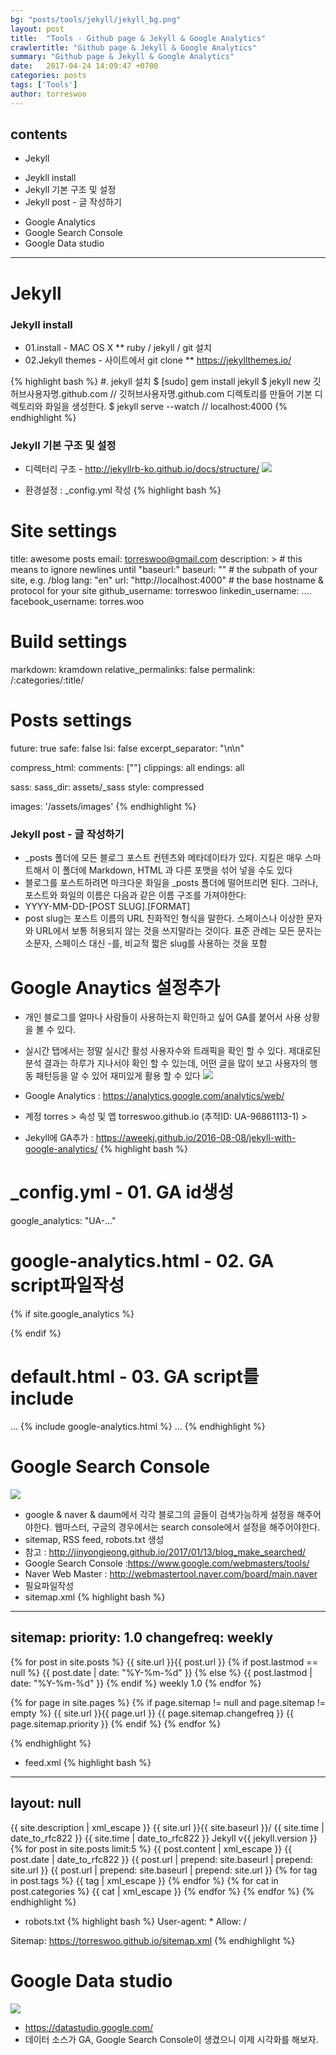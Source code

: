 ```yaml
---
bg: "posts/tools/jekyll/jekyll_bg.png"
layout: post
title:  "Tools - Github page & Jekyll & Google Analytics"
crawlertitle: "Github page & Jekyll & Google Analytics"
summary: "Github page & Jekyll & Google Analytics"
date:   2017-04-24 14:09:47 +0700
categories: posts
tags: ['Tools']
author: torreswoo
---
```


## contents
* Jekyll
- Jeykll install
- Jekyll 기본 구조 및 설정
- Jekyll post - 글 작성하기

* Google Analytics
* Google Search Console 
* Google Data studio

---
# Jekyll

### Jekyll install
- 01.install - MAC OS X
** ruby / jekyll / git 설치
- 02.Jekyll themes - 사이트에서 git clone
** https://jekyllthemes.io/

{% highlight bash %}
#. jekyll 설치
$ [sudo] gem install jekyll
$ jekyll new 깃허브사용자명.github.com // 깃허브사용자명.github.com 디렉토리를 만들어 기본 디렉토리와 화일을 생성한다.
$ jekyll serve --watch  // localhost:4000
{% endhighlight %}

### Jekyll 기본 구조 및 설정
- 디렉터리 구조 - http://jekyllrb-ko.github.io/docs/structure/
![](/assets/images/posts/tools/jekyll/jekyll_dir_info.png)

- 환경설정 : _config.yml 작성
{% highlight bash %}
# Site settings
title: awesome posts
email: torreswoo@gmail.com
description: > # this means to ignore newlines until "baseurl:"
baseurl: "" # the subpath of your site, e.g. /blog
lang: "en"
url: "http://localhost:4000" # the base hostname & protocol for your site
github_username: torreswoo
linkedin_username: ....
facebook_username: torres.woo
 
# Build settings
markdown: kramdown
relative_permalinks: false
permalink: /:categories/:title/
 
# Posts settings
future: true
safe: false
lsi: false
excerpt_separator: "\n\n"
 
compress_html:
  comments: ["<!-- ", " -->"]
  clippings: all
  endings: all
 
sass:
  sass_dir: assets/_sass
  style: compressed
 
images: '/assets/images'
{% endhighlight %}

### Jekyll post - 글 작성하기
- _posts 폴더에 모든 블로그 포스트 컨텐츠와 메타데이타가 있다. 지킬은 매우 스마트해서 이 폴더에 Markdown, HTML 과 다른 포맷을 섞어 넣을 수도 있다
- 블로그를 포스트하려면 마크다운 화일을 _posts 폴더에 떨어뜨리면 된다. 그러나, 포스트와 화일의 이름은 다음과 같은 이름 구조를 가져야한다:
- YYYY-MM-DD-[POST SLUG].[FORMAT]
- post slug는 포스트 이름의 URL 친화적인 형식을 말한다. 스페이스나 이상한 문자와 URL에서 보통 허용되지 않는 것을 쓰지말라는 것이다. 표준 관례는 모든 문자는 소문자, 스페이스 대신 -를, 비교적 짧은 slug를 사용하는 것을 포함

# Google Anaytics 설정추가
- 개인 블로그를 얼마나 사람들이 사용하는지 확인하고 싶어 GA를 붙어서 사용 상황을 볼 수 있다. 
- 실시간 탭에서는 정말 실시간 활성 사용자수와 트래픽을 확인 할 수 있다. 제대로된 분석 결과는 하루가 지나서야 확인 할 수 있는데, 어떤 글을 많이 보고 사용자의 행동 패턴등을 알 수 있어 재미있게 활용 할 수 있다
![](/assets/images/posts/tools/jekyll/ga.png)

- Google Analytics : https://analytics.google.com/analytics/web/
- 계정 torres > 속성 및 앱 torreswoo.github.io (추적ID: UA-96861113-1) >
- Jekyll에 GA추가 : https://aweekj.github.io/2016-08-08/jekyll-with-google-analytics/
{% highlight bash %}
# _config.yml - 01. GA id생성
google_analytics: "UA-..."
 
# google-analytics.html - 02. GA script파일작성
{% if site.google_analytics %}
<script>
    (function(i,s,o,g,r,a,m){i['GoogleAnalyticsObject']=r;i[r]=i[r]||function(){
            (i[r].q=i[r].q||[]).push(arguments)},i[r].l=1*new Date();a=s.createElement(o),
        m=s.getElementsByTagName(o)[0];a.async=1;a.src=g;m.parentNode.insertBefore(a,m)
    })(window,document,'script','https://www.google-analytics.com/analytics.js','ga');
    ga('create', '{{ site.google_analytics }}', 'auto');
    ga('send', 'pageview');
</script>
{% endif %}
 
# default.html - 03. GA script를 include
<html>
...
  {% include google-analytics.html %}
...
</html>
{% endhighlight %}

# Google Search Console
![](/assets/images/posts/tools/jekyll/ga_search_console.png)
- google & naver & daum에서 각각 블로그의 글들이 검색가능하게 설정을 해주어야한다. 웹마스터, 구글의 경우에서는 search console에서 설정을 해주어야한다. 
- sitemap, RSS feed, robots.txt 생성
- 참고 : http://jinyongjeong.github.io/2017/01/13/blog_make_searched/
- Google Search Console :https://www.google.com/webmasters/tools/
- Naver Web Master : http://webmastertool.naver.com/board/main.naver
- 필요파일작성
- sitemap.xml
{% highlight bash %}
---
sitemap:
    priority: 1.0
    changefreq: weekly
---
<?xml version="1.0" encoding="UTF-8"?>
<urlset xmlns:xsi="http://www.w3.org/2001/XMLSchema-instance" xsi:schemaLocation="http://www.sitemaps.org/schemas/sitemap/0.9 http://www.sitemaps.org/schemas/sitemap/0.9/sitemap.xsd" xmlns="http://www.sitemaps.org/schemas/sitemap/0.9">
 
  {% for post in site.posts %}
  <url>
    <loc>{{ site.url }}{{ post.url }}</loc>
    {% if post.lastmod == null %}
      <lastmod>{{ post.date | date: "%Y-%m-%d" }}</lastmod>
    {% else %}
      <lastmod>{{ post.lastmod | date: "%Y-%m-%d" }}</lastmod>
    {% endif %}
    <changefreq>weekly</changefreq>
    <priority>1.0</priority>
  </url>
  {% endfor %}
   
  {% for page in site.pages %}
    {% if page.sitemap != null and page.sitemap != empty %}
    <url>
      <loc>{{ site.url }}{{ page.url }}</loc>
      <changefreq>{{ page.sitemap.changefreq }}</changefreq>
      <priority>{{ page.sitemap.priority }}</priority>
    </url>
    {% endif %}
  {% endfor %}
 
</urlset>
{% endhighlight %}

- feed.xml
{% highlight bash %}
---
layout: null
---
<?xml version="1.0" encoding="UTF-8"?>
<rss version="2.0" xmlns:atom="http://www.w3.org/2005/Atom">
  <channel>
    <title>{{ site.title | xml_escape }}</title>
    <description>{{ site.description | xml_escape }}</description>
    <link>{{ site.url }}{{ site.baseurl }}/</link>
    <atom:link href="{{ "/feed.xml" | prepend: site.baseurl | prepend: site.url }}" rel="self" type="application/rss+xml"/>
    <pubDate>{{ site.time | date_to_rfc822 }}</pubDate>
    <lastBuildDate>{{ site.time | date_to_rfc822 }}</lastBuildDate>
    <generator>Jekyll v{{ jekyll.version }}</generator>
    {% for post in site.posts limit:5 %}
      <item>
        <title>{{ post.title | xml_escape }}</title>
        <description>{{ post.content | xml_escape }}</description>
        <pubDate>{{ post.date | date_to_rfc822 }}</pubDate>
        <link>{{ post.url | prepend: site.baseurl | prepend: site.url }}</link>
        <guid isPermaLink="true">{{ post.url | prepend: site.baseurl | prepend: site.url }}</guid>
        {% for tag in post.tags %}
        <category>{{ tag | xml_escape }}</category>
        {% endfor %}
        {% for cat in post.categories %}
        <category>{{ cat | xml_escape }}</category>
        {% endfor %}
      </item>
    {% endfor %}
  </channel>
</rss>
{% endhighlight %}

- robots.txt
{% highlight bash %}
User-agent: *
Allow: /
 
Sitemap: https://torreswoo.github.io/sitemap.xml
{% endhighlight %}

# Google Data studio
![](/assets/images/posts/tools/jekyll/ga_data_studio.png)
- https://datastudio.google.com/
- 데이터 소스가 GA, Google Search Console이 생겼으니 이제 시각화를 해보자.
